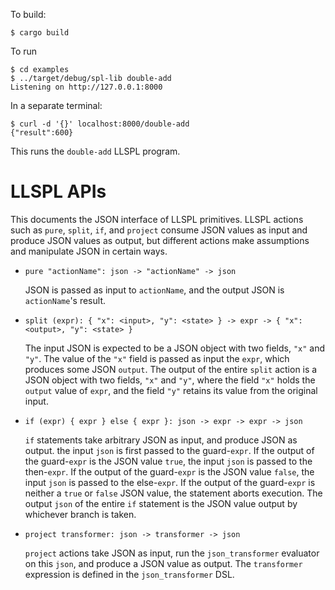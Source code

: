 To build:

```
$ cargo build
```

To run

```
$ cd examples
$ ../target/debug/spl-lib double-add
Listening on http://127.0.0.1:8000
```

In a separate terminal:

```
$ curl -d '{}' localhost:8000/double-add
{"result":600}
```

This runs the `double-add` LLSPL program.

# LLSPL APIs

This documents the JSON interface of LLSPL primitives. LLSPL actions such as
`pure`, `split`, `if`, and `project` consume JSON values as input and produce
JSON values as output, but different actions make assumptions and manipulate
JSON in certain ways.

- `pure "actionName": json -> "actionName" -> json` 

  JSON is passed as input to `actionName`, and the output JSON is
  `actionName`'s result.

- `split (expr): { "x": <input>, "y": <state> } -> expr -> { "x": <output>, "y": <state> }`

  The input JSON is expected to be a JSON object with two fields, `"x"` and
  `"y"`. The value of the `"x"` field is passed as input the `expr`, which
  produces some JSON `output`. The output of the entire `split` action is a
  JSON object with two fields, `"x"` and `"y"`, where the field `"x"` holds
  the `output` value of `expr`, and the field `"y"` retains its value from
  the original input.

- `if (expr) { expr } else { expr }: json -> expr -> expr -> json`

  `if` statements take arbitrary JSON as input, and produce JSON as output.
  the input `json` is first passed to the guard-`expr`. If the output of the
  guard-`expr` is the JSON value `true`, the input `json` is passed to the
  then-`expr`. If the output of the guard-`expr` is the JSON value `false`,
  the input `json` is passed to the else-`expr`. If the output of the
  guard-`expr` is neither a `true` or `false` JSON value, the statement
  aborts execution. The output `json` of the entire `if` statement is the
  JSON value output by whichever branch is taken.

- `project transformer: json -> transformer -> json`

  `project` actions take JSON as input, run the `json_transformer` evaluator
  on this `json`, and produce a JSON value as output. The `transformer`
  expression is defined in the `json_transformer` DSL.